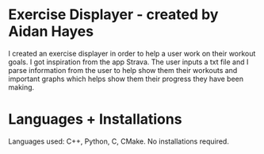 # Exercise Displayer - created by Aidan Hayes
I created an exercise displayer in order to help a user work on their workout goals. I got inspiration from the app Strava. 
The user inputs a txt file and I parse information from the user to help show them their workouts and important graphs
which helps show them their progress they have been making. 


# Languages + Installations
Languages used: C++, Python, C, CMake. No installations required.


